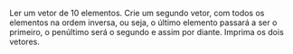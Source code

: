 Ler um vetor de 10 elementos. Crie um segundo vetor, com todos os elementos na ordem inversa,
ou seja, o último elemento passará a ser o primeiro, o penúltimo será o segundo e assim por diante.
Imprima os dois vetores. 
